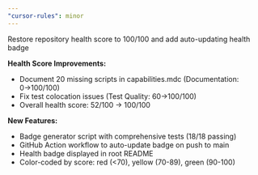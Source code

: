 ```yaml
---
"cursor-rules": minor
---
```


Restore repository health score to 100/100 and add auto-updating health badge

**Health Score Improvements:**
- Document 20 missing scripts in capabilities.mdc (Documentation: 0→100/100)
- Fix test colocation issues (Test Quality: 60→100/100)
- Overall health score: 52/100 → 100/100

**New Features:**
- Badge generator script with comprehensive tests (18/18 passing)
- GitHub Action workflow to auto-update badge on push to main
- Health badge displayed in root README
- Color-coded by score: red (<70), yellow (70-89), green (90-100)
